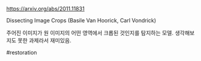 https://arxiv.org/abs/2011.11831

Dissecting Image Crops (Basile Van Hoorick, Carl Vondrick)

주어진 이미지가 원 이미지의 어떤 영역에서 크롭된 것인지를 탐지하는 모델. 생각해보지도 못한 과제라서 재미있음.

#restoration 